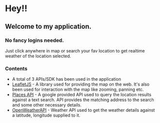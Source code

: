 # Hey!!
 ## Welcome to my application. 
 ### No fancy logins needed.
Just click anywhere in map or search your fav location to get realtime weather of the location selected.

### Contents
- A total of 3 APIs/SDK has been used in the application
- [LeafletJS](https://leafletjs.com) - A library used for providing the map on the web. It's also been used for interaction with the map like zooming, panning etc.
- [Places API](https://github.com/googlemaps/google-maps-services-js) - A google provided API used to query the location results against a text search. API provides the matching address to the search and some other necessary details.
- [OpenWeatherAPI](https://openweathermap.org/api) - Weather API used to get the weather details against a latitude, longitude supplied to it.


